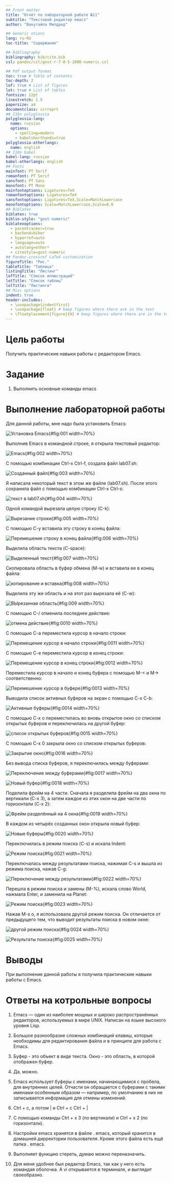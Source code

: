 ```yaml
---
## Front matter
title: "Отчёт по лабораторной работе №11"
subtitle: "Текстовой редактор emacs"
author: "Вакутайпа Милдред"

## Generic otions
lang: ru-RU
toc-title: "Содержание"

## Bibliography
bibliography: bib/cite.bib
csl: pandoc/csl/gost-r-7-0-5-2008-numeric.csl

## Pdf output format
toc: true # Table of contents
toc-depth: 2
lof: true # List of figures
lot: true # List of tables
fontsize: 12pt
linestretch: 1.5
papersize: a4
documentclass: scrreprt
## I18n polyglossia
polyglossia-lang:
  name: russian
  options:
	- spelling=modern
	- babelshorthands=true
polyglossia-otherlangs:
  name: english
## I18n babel
babel-lang: russian
babel-otherlangs: english
## Fonts
mainfont: PT Serif
romanfont: PT Serif
sansfont: PT Sans
monofont: PT Mono
mainfontoptions: Ligatures=TeX
romanfontoptions: Ligatures=TeX
sansfontoptions: Ligatures=TeX,Scale=MatchLowercase
monofontoptions: Scale=MatchLowercase,Scale=0.9
## Biblatex
biblatex: true
biblio-style: "gost-numeric"
biblatexoptions:
  - parentracker=true
  - backend=biber
  - hyperref=auto
  - language=auto
  - autolang=other*
  - citestyle=gost-numeric
## Pandoc-crossref LaTeX customization
figureTitle: "Рис."
tableTitle: "Таблица"
listingTitle: "Листинг"
lofTitle: "Список иллюстраций"
lotTitle: "Список таблиц"
lolTitle: "Листинги"
## Misc options
indent: true
header-includes:
  - \usepackage{indentfirst}
  - \usepackage{float} # keep figures where there are in the text
  - \floatplacement{figure}{H} # keep figures where there are in the text
---
```


# Цель работы

Получить практические навыки работы с редактором Emacs.

# Задание

1. Выполнить основные команды emacs

# Выполнение лабораторной работы

Для данной работы, мне надо была установить Emacs:

![Установка Emacs](image/1.PNG){#fig:001 width=70%}

Выполнив Emacs в командной строке, я открыла текстовый редактор:

![Emacs](image/2.PNG){#fig:002 width=70%}

С помощью комбинации Ctrl-x Ctrl-f, создала файл lab07.sh:

![Созданный файл](image/3.PNG){#fig:003 width=70%}

Я написала некоторый текст в этом же файле (lab07.sh). После этого сохранила файл с помощью комбинации Ctrl-x Ctrl-s:

![текст в lab07.sh](image/4.PNG){#fig:004 width=70%}

Одной командой вырезала целую строку (С-k):

![Вырезание строки](image/5.PNG){#fig:005 width=70%}

С помощью C-y вставила эту строку в конец файла:

![Перемешение строку в конец файла](image/6.PNG){#fig:006 width=70%}

Выделила область текста (C-space):

![Выделенный текст](image/7.PNG){#fig:007 width=70%}

Скопировала область в буфер обмена (M-w) и вставила ее в конец файла:

![копирование и вставка](image/8.PNG){#fig:008 width=70%}

Выделила эту же область и на этот раз вырезала её (C-w):

![ВЫрезанная область](image/9.PNG){#fig:009 width=70%}

С помощью C-/ отменила последнее действие:

![отмена действие](image/10.PNG){#fig:0010 width=70%}

С помощью C-a переместила курсор в начало строки:

![Перемещение курсор в начало строки](image/11.PNG){#fig:0011 width=70%}

С помощью C-e переместила курсор в конец строки:

![Перемещение курсор в конец строки](image/12.PNG){#fig:0012 width=70%}

Переместила курсор в начало и конец буфера с помощью M-< и M-> соответственно:

![Перемешение курсор в буфере](image/13.PNG){#fig:0013 width=70%}

Выводила список активных буферов на экран с помощью C-x C-b:

![Активные буферы](image/14.PNG){#fig:0014 width=70%}

С помощью C-x o переместилась во вновь открытое окно со списком открытых буферов и переключилась на другой буфер:

![список открытых буферов](image/15.PNG){#fig:0015 width=70%}

С помощью C-x 0 закрыла окно со списком открытых буферов:

![Закрытие окно](image/16.PNG){#fig:0016 width=70%}

Без вывода списка буферов, я переключилась между буферами:

![Переключение между буферами](image/17.PNG){#fig:0017 width=70%}

![Новый буфер](image/18.PNG){#fig:0018 width=70%}

Поделила фрейм на 4 части. Сначала я разделила фрейм на два окна по вертикали (C-x 3), а затем каждое из этих окон на две части по горизонтали (C-x 2):

![Фрейм разделённый на 4 окна](image/19.PNG){#fig:0019 width=70%}

В каждом из четырёх созданных окон открыла новый буфер: 

![Новые буферы](image/20.PNG){#fig:0020 width=70%}

Переключилась в режим поиска (C-s) и искала Indent:

![Режим поиска](image/21.PNG){#fig:0021 width=70%}

Переключалась между результатами поиска, нажимая C-s и вышла из режима поиска, нажав C-g:

![Переключение между результатами](image/23.PNG){#fig:0022 width=70%}

Перешла в режим поиска и замены (M-%), искала слово World, нажмала Enter, и заменила на Planet:

![Режим поиска](image/24.PNG){#fig:0023 width=70%}

Нажав M-s o, я использовала другой режим поиска. Он отличается от предыдущего тем, что выводит результаты поиска в новом окне:

![другой режим поиска](image/25.PNG){#fig:0024 width=70%}

![Результаты поиска](image/26.PNG){#fig:0025 width=70%}

# Выводы

При выполнение данной работы я получила практические навыки работы с Emacs.

# Ответы на котрольные вопросы

1. Emacs — один из наиболее мощных и широко распространённых редакторов, используемых в мире UNIX. Написан на языке высокого уровня Lisp.

2. Большое разнообразие сложных комбинаций клавиш, которые необходимы для редактирования файла и в принципе для работа с Emacs.

3. Буфер - это объект в виде текста. Окно - это область, в которой отображен буфер.

4. Да, можно.

5. Emacs использует буферы с именами, начинающимися с пробела, для внутренних целей. Отчасти он обращается с буферами с такими именами особенным образом — например, по умолчанию в них не записывается информация для отмены изменений.

6. Ctrl + c, а потом | и Ctrl + c Ctrl + |

7. С помощью команды Ctrl + x 3 (по вертикали) и Ctrl + x 2 (по горизонтали).

8. Настройки emacs хранятся в файле . emacs, который хранится в домашней дирректории пользователя. Кроме этого файла есть ещё папка . emacs.

9. Выполняет функцию стереть, думаю можно переназначить.

10. Для меня удобнее был редактор Emacs, так как у него есть командая оболочка. А vi открывается в терминале, и выглядит своеобразно.
